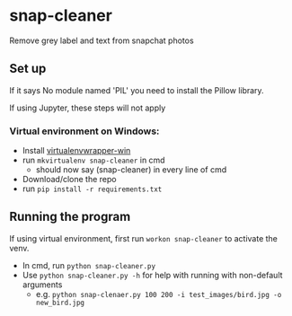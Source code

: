 # snap-cleaner
Remove grey label and text from snapchat photos

## Set up
If it says No module named 'PIL' you need to install the Pillow library.

If using Jupyter, these steps will not apply

### Virtual environment on Windows:
- Install [virtualenvwrapper-win](https://pypi.org/project/virtualenvwrapper-win/)
- run `mkvirtualenv snap-cleaner` in cmd
  - should now say (snap-cleaner) in every line of cmd
- Download/clone the repo
- run `pip install -r requirements.txt`

## Running the program
If using virtual environment, first run `workon snap-cleaner` to activate the venv.
- In cmd, run `python snap-cleaner.py`
- Use `python snap-cleaner.py -h` for help with running with non-default arguments
  - e.g. `python snap-clenaer.py 100 200 -i test_images/bird.jpg -o new_bird.jpg`
